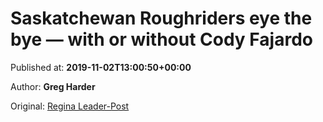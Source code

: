
# Saskatchewan Roughriders eye the bye — with or without Cody Fajardo

Published at: **2019-11-02T13:00:50+00:00**

Author: **Greg Harder**

Original: [Regina Leader-Post](https://leaderpost.com/sports/football/cfl/saskatchewan-roughriders/saskatchewan-roughriders-eyeing-the-bye-with-or-without-cody-fajardo)


